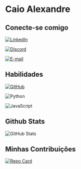 
# Caio Alexandre

## Conecte-se comigo
[![LinkedIn](https://img.shields.io/badge/LinkedIn-0077B5?style=for-the-badge&logo=linkedin&logoColor=white)](https://www.linkedin.com/in/caioalex9/)

[![Discord](https://img.shields.io/badge/Discord-7289DA?style=for-the-badge&logo=discord&logoColor=white)](https://discord.com/channels/@Chuquinos/)

[![E-mail](https://img.shields.io/badge/-Email-000?style=for-the-badge&logo=microsoft-outlook&logoColor=007BFF)](mailto:caioalex9@hotmail.com)

## Habilidades
[![GitHub](https://img.shields.io/badge/GitHub-100000?style=for-the-badge&logo=github&logoColor=white)](https://github.com/Caioalex9)

![Python](https://img.shields.io/badge/python-3670A0?style=for-the-badge&logo=python&logoColor=ffdd54)

![JavaScript]([https://shields.io/badge/JavaScript-F7DF1E?logo=JavaScript&logoColor=000&style=flat-square](https://camo.githubusercontent.com/9bbd4c2b5f7cda139d91d34caa14392df56353ca55e19b58184610aa8b123854/68747470733a2f2f696d672e736869656c64732e696f2f62616467652f4a6176615363726970742d3332333333303f7374796c653d666f722d7468652d6261646765266c6f676f3d6a617661736372697074266c6f676f436f6c6f723d463744463145))

## Github Stats
![GitHub Stats](https://github-readme-stats.vercel.app/api?username=Caioalex9&theme=transparent&bg_color=000&border_color=30A3DC&show_icons=true&icon_color=30A3DC&title_color=E94D5F&text_color=FFF)

## Minhas Contribuições
[![Repo Card](https://github-readme-stats.vercel.app/api/pin/?username=Caioalex9&repo=dio-lab-open-source&bg_color=000&border_color=30A3DC&show_icons=true&icon_color=30A3DC&title_color=E94D5F&text_color=FFF)](https://github.com/Caioalex9/dio-lab-open-source)
